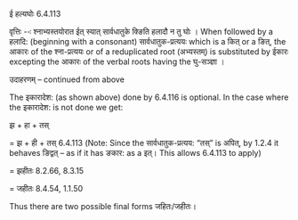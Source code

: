 

 ई हल्यघोः 6.4.113 

वृत्तिः --ः श्‍नाभ्‍यस्‍तयोरात ईत् स्‍यात् सार्वधातुके क्ङिति हलादौ न तु घोः । When followed by a हलादि: (beginning with a consonant) सार्वधातुक-प्रत्ययः which is a कित् or a ङित्, the आकारः of the श्ना-प्रत्ययः or of a reduplicated root (अभ्यस्तम्) is substituted by ईकारः excepting the आकारः of the verbal roots having the घु-सञ्ज्ञा । 


उदाहरणम् – continued from above 


The इकारादेश: (as shown above) done by 6.4.116 is optional. In the case where the इकारादेश: is not done we get: 


झ + हा + तस् 

= झ + ही + तस् 6.4.113 (Note: Since the सार्वधातुक-प्रत्यय: “तस्” is अपित्, by 1.2.4 it behaves ङिद्वत् – as if it has ङकार: as a इत्। This allows 6.4.113 to apply) 

= झहीतः 8.2.66, 8.3.15 

= जहीतः 8.4.54, 1.1.50 


Thus there are two possible final forms जहितः/जहीतः। 


